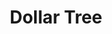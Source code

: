 ---
title: "Dollar Tree"
url: /kansas-city/dollar-tree-northeast-barry-road/
shop: variety store
---